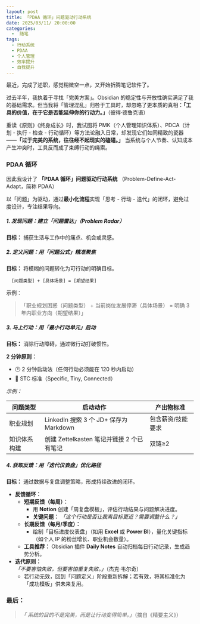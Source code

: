 ```yaml
---
layout: post
title: 「PDAA 循环」问题驱动行动系统
date: 2025/03/11/ 20:00:00
categories:
  -  随笔
tags:
  - 行动系统
  - PDAA
  - 个人管理
  - 效率提升
  - 自我提升
---
```


最近，完成了述职，感觉稍微空一点，又开始折腾笔记软件了。

过去半年，我执着于寻找「完美方案」。Obsidian 的稳定性与开放性确实满足了我的基础需求。但当我将「管理混乱」归咎于工具时，却忽略了更本质的真相：**「工具的价值，在于它是否能延伸你的行动力。」**（彼得·德鲁克语）

重读《原则》《终身成长》时，我试图将 PMK（个人管理知识体系）、PDCA（计划 - 执行 - 检查 - 行动循环）等方法论融入日常，却发现它们如同精致的瓷器——**「过于完美的系统，往往经不起现实的磕碰。」** 当系统与个人节奏、认知成本产生冲突时，工具反而成了束缚行动的绳索。

### PDAA 循环

因此我设计了 **「PDAA 循环」问题驱动行动系统** （Problem-Define-Act-Adapt，简称 PDAA）

以「问题」为驱动，通过**最小化流程**实现「思考 - 行动 - 迭代」的闭环，避免过度设计，专注结果导向。

##### 1. 发现问题：建立「问题雷达」（Problem Radar）

**目标：** 捕获生活与工作中的痛点、机会或灵感。

##### 2. 定义问题：用「问题公式」精准聚焦

**目标：** 将模糊的问题转化为可行动的明确目标。

```  
  [问题类型] + [具体场景] = [期望结果]  
```  

示例：

> 「职业规划困惑（问题类型） + 当前岗位发展停滞（具体场景） = 明确 3 年内职业方向（期望结果）」

##### 3. 马上行动：用「最小行动单元」启动

**目标：** 消除行动障碍，通过微行动打破惯性。

**2 分钟原则：**  
- 🕑 2 分钟启动法（任何行动必须能在 120 秒内启动）  
- 📌 STC 标准（Specific, Tiny, Connected）  

*示例：*  

| 问题类型   | 启动动作                             | 产出物标准     |
| ------ | -------------------------------- | --------- |
| 职业规划   | LinkedIn 搜索 3 个 JD+ 保存为 Markdown | 包含薪资/技能要求 |
| 知识体系构建 | 创建 Zettelkasten 笔记并链接 2 个已有笔记    | 双链≥2      |

##### 4. 获取反馈：用「迭代仪表盘」优化路径

**目标：** 通过数据与复盘调整策略，形成持续改进的闭环。
	
- **反馈循环：**  
	- **短期反馈（每周）：**  
		- 用 **Notion** 创建「周复盘模板」，评估行动结果与问题解决进度。
		- **关键问题：** *「这个行动是否让我离目标更近？需要调整什么？」*  
	- **长期反馈（每月/季度）：**  
		- 绘制「目标进度仪表盘」（如用 **Excel** 或 **Power BI**），量化关键指标（如个人 IP 的粉丝增长、职业机会数量）。
	- **工具推荐：** Obsidian 插件 **Daily Notes** 自动归档每日行动记录，生成趋势分析。
- **迭代原则：**  
	*「不要害怕失败，但要害怕重复失败。」*（杰克·韦尔奇）  
	- 若行动无效，回到「问题定义」阶段重新拆解；若有效，将其标准化为「成功模板」供未来复用。

### **最后：**

> *「 系统的目的不是完美，而是让行动变得简单。」*（摘自《精要主义》）  
